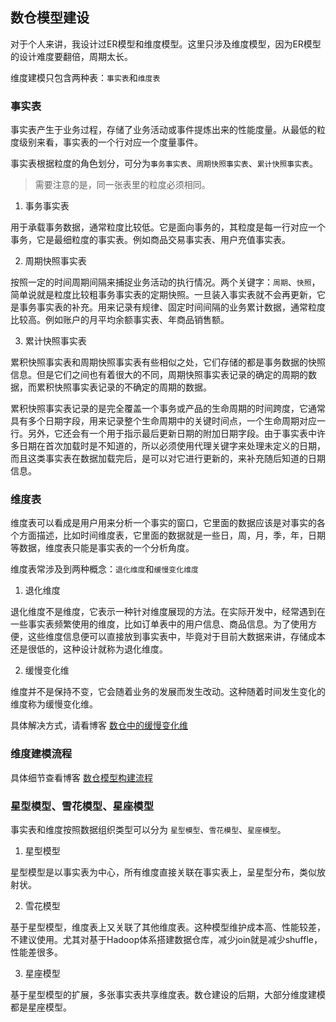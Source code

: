 ## 数仓模型建设

对于个人来讲，我设计过ER模型和维度模型。这里只涉及维度模型，因为ER模型的设计难度要翻倍，周期太长。

维度建模只包含两种表：`事实表`和`维度表`

### 事实表
事实表产生于业务过程，存储了业务活动或事件提炼出来的性能度量。从最低的粒度级别来看，事实表的一个行对应一个度量事件。

事实表根据粒度的角色划分，可分为`事务事实表`、`周期快照事实表`、`累计快照事实表`。
> 需要注意的是，同一张表里的粒度必须相同。

1. 事务事实表

用于承载事务数据，通常粒度比较低。它是面向事务的，其粒度是每一行对应一个事务，它是最细粒度的事实表。例如商品交易事实表、用户充值事实表。

2. 周期快照事实表

按照一定的时间周期间隔来捕捉业务活动的执行情况。两个关键字：`周期`、`快照`，简单说就是粒度比较粗事务事实表的定期快照。一旦装入事实表就不会再更新，它是事务事实表的补充。用来记录有规律、固定时间间隔的业务累计数据，通常粒度比较高。例如账户的月平均余额事实表、年商品销售额。

3. 累计快照事实表

累积快照事实表和周期快照事实表有些相似之处，它们存储的都是事务数据的快照信息。但是它们之间也有着很大的不同，周期快照事实表记录的确定的周期的数据，而累积快照事实表记录的不确定的周期的数据。 

累积快照事实表记录的是完全覆盖一个事务或产品的生命周期的时间跨度，它通常具有多个日期字段，用来记录整个生命周期中的关键时间点，一个生命周期对应一行。另外，它还会有一个用于指示最后更新日期的附加日期字段。由于事实表中许多日期在首次加载时是不知道的，所以必须使用代理关键字来处理未定义的日期，而且这类事实表在数据加载完后，是可以对它进行更新的，来补充随后知道的日期信息。

### 维度表 
维度表可以看成是用户用来分析一个事实的窗口，它里面的数据应该是对事实的各个方面描述，比如时间维度表，它里面的数据就是一些日，周，月，季，年，日期等数据，维度表只能是事实表的一个分析角度。

维度表常涉及到两种概念：`退化维度`和`缓慢变化维度`

1. 退化维度

退化维度不是维度，它表示一种针对维度展现的方法。在实际开发中，经常遇到在一些事实表频繁使用的维度，比如订单表中的用户信息、商品信息。为了使用方便，这些维度信息便可以直接放到事实表中，毕竟对于目前大数据来讲，存储成本还是很低的，这种设计就称为退化维度。

2. 缓慢变化维 

维度并不是保持不变，它会随着业务的发展而发生改动。这种随着时间发生变化的维度称为缓慢变化维。

具体解决方式，请看博客 [数仓中的缓慢变化维](https://blog.csdn.net/fenglei0415/article/details/107586011)

### 维度建模流程

具体细节查看博客 [数仓模型构建流程](https://blog.csdn.net/fenglei0415/article/details/99094482)

### 星型模型、雪花模型、星座模型

事实表和维度按照数据组织类型可以分为 `星型模型`、`雪花模型`、`星座模型`。

1. 星型模型 

星型模型是以事实表为中心，所有维度直接关联在事实表上，呈星型分布，类似放射状。

2. 雪花模型

基于星型模型，维度表上又关联了其他维度表。这种模型维护成本高、性能较差，不建议使用。尤其对基于Hadoop体系搭建数据仓库，减少join就是减少shuffle，性能差很多。

3. 星座模型

基于星型模型的扩展，多张事实表共享维度表。数仓建设的后期，大部分维度建模都是星座模型。


